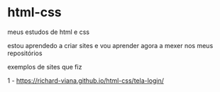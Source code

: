 # html-css
 meus estudos de html e css

estou aprendedo a criar sites e vou aprender agora a mexer nos meus repositórios 


exemplos de sites que fiz 

1 - https://richard-viana.github.io/html-css/tela-login/